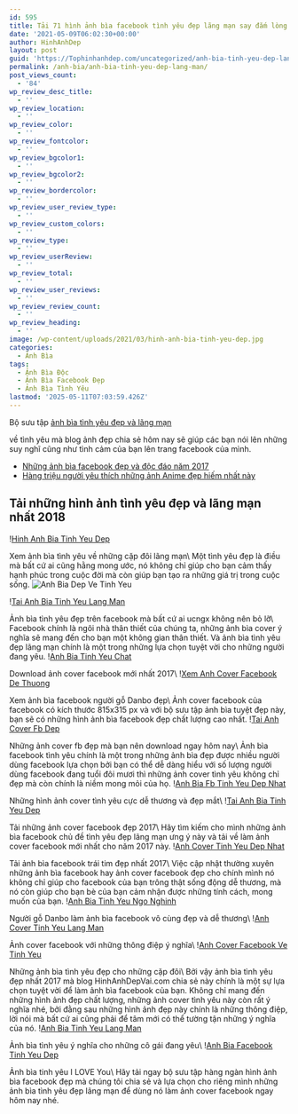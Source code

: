 ```yaml
---
id: 595
title: Tải 71 hình ảnh bìa facebook tình yêu đẹp lãng mạn say đắm lòng người
date: '2021-05-09T06:02:30+00:00'
author: HinhAnhDep
layout: post
guid: 'https://Tophinhanhdep.com/uncategorized/anh-bia-tinh-yeu-dep-lang-man/'
permalink: /anh-bia/anh-bia-tinh-yeu-dep-lang-man/
post_views_count:
  - '84'
wp_review_desc_title:
  - ''
wp_review_location:
  - ''
wp_review_color:
  - ''
wp_review_fontcolor:
  - ''
wp_review_bgcolor1:
  - ''
wp_review_bgcolor2:
  - ''
wp_review_bordercolor:
  - ''
wp_review_user_review_type:
  - ''
wp_review_custom_colors:
  - ''
wp_review_type:
  - ''
wp_review_userReview:
  - ''
wp_review_total:
  - ''
wp_review_user_reviews:
  - ''
wp_review_review_count:
  - ''
wp_review_heading:
  - ''
image: /wp-content/uploads/2021/03/hinh-anh-bia-tinh-yeu-dep.jpg
categories:
  - Ảnh Bìa
tags:
  - Ảnh Bìa Độc
  - Ảnh Bìa Facebook Đẹp
  - Ảnh Bìa Tình Yêu
lastmod: '2025-05-11T07:03:59.426Z'
---
```

Bộ sưu tập [ảnh bìa tình yêu đẹp và lãng mạn](https://tophinhanhdep.com/anh-bia-dep/anh-bia-tinh-yeu-dep-lang-man/)

 về tình yêu mà blog ảnh đẹp chia sẻ hôm nay sẽ giúp các bạn nói lên những suy nghĩ cũng như tình cảm của bạn lên trang facebook của mình.

- [Những ảnh bìa facebook đẹp và độc đáo năm 2017](https://tophinhanhdep.com/anh-bia-dep/anh-bia-facebook-dep/)
- [Hàng triệu người yêu thích những ảnh Anime đẹp hiếm nhất này](https://tophinhanhdep.com/anh-anime/anh-anime-dep/)

## Tải những hình ảnh tình yêu đẹp và lãng mạn nhất 2018

\![Hinh Anh Bia Tinh Yeu Dep](https://tophinhanhdep.com/wp-content/uploads/2021/03/hinh-anh-bia-tinh-yeu-dep-300x111.jpg)

 Xem ảnh bìa tình yêu về những cặp đôi lãng mạn\ Một tình yêu đẹp là điều mà bất cứ ai cũng hằng mong ước, nó không chỉ giúp cho bạn cảm thấy hạnh phúc trong cuộc đời mà còn giúp bạn tạo ra những giá trị trong cuộc sống. ![Anh Bia Dep Ve Tinh Yeu](https://tophinhanhdep.com/wp-content/uploads/2021/03/anh-bia-dep-ve-tinh-yeu-300x111.jpg)

\![Tai Anh Bia Tinh Yeu Lang Man](https://tophinhanhdep.com/wp-content/uploads/2021/03/tai-anh-bia-tinh-yeu-lang-man-300x111.jpg)

 Ảnh bìa tình yêu đẹp trên facebook mà bất cứ ai ucngx không nên bỏ lỡ\ Facebook chính là ngôi nhà thân thiết của chúng ta, những ảnh bìa cover ý nghĩa sẽ mang đến cho bạn một không gian thân thiết. Và ảnh bìa tình yêu đẹp lãng mạn chính là một trong những lựa chọn tuyệt vời cho những người đang yêu. \![Anh Bia Tinh Yeu Chat](https://tophinhanhdep.com/wp-content/uploads/2021/03/anh-bia-tinh-yeu-chat-300x111.jpg)

 Download ảnh cover facebook mới nhất 2017\ \![Xem Anh Cover Facebook De Thuong](https://tophinhanhdep.com/wp-content/uploads/2021/03/xem-anh-cover-facebook-de-thuong-300x111.jpg)

 Xem ảnh bìa facebook người gỗ Danbo đẹp\ Ảnh cover facebook của facebook có kích thước 815x315 px và với bộ sưu tập ảnh bìa tuyệt đẹp này, bạn sẽ có những hình ảnh bìa facebook đẹp chất lượng cao nhất. \![Tai Anh Cover Fb Dep](https://tophinhanhdep.com/wp-content/uploads/2021/03/tai-anh-cover-fb-dep-300x111.jpg)

 Những ảnh cover fb đẹp mà bạn nên download ngay hôm nay\ Ảnh bìa facebook tình yêu chính là một trong những ảnh bìa đẹp được nhiều người dùng facebook lựa chọn bởi bạn có thể dễ dàng hiểu với số lượng người dùng facebook đang tuổi đôi mươi thì những ảnh cover tình yêu không chỉ đẹp mà còn chính là niềm mong mỏi của họ. \![Anh Bia Fb Tinh Yeu Dep Nhat](https://tophinhanhdep.com/wp-content/uploads/2021/03/anh-bia-fb-tinh-yeu-dep-nhat-300x111.jpg)

 Những hình ảnh cover tình yêu cực dễ thương và đẹp mắt\ \![Tai Anh Bia Tinh Yeu Dep](https://tophinhanhdep.com/wp-content/uploads/2021/03/tai-anh-bia-tinh-yeu-dep-300x111.jpg)

 Tải những ảnh cover facebook đẹp 2017\ Hãy tìm kiếm cho mình những ảnh bìa facebook chủ đề tình yêu đẹp lãng mạn ưng ý này và tải về làm ảnh cover facebook mới nhất cho năm 2017 này. \![Anh Cover Tinh Yeu Dep Nhat](https://tophinhanhdep.com/wp-content/uploads/2021/03/anh-cover-tinh-yeu-dep-nhat-300x111.jpg)

 Tải ảnh bìa facebook trái tim đẹp nhất 2017\ Việc cập nhật thường xuyên những ảnh bìa facebook hay ảnh cover facebook đẹp cho chính mình nó không chỉ giúp cho facebook của bạn trông thật sống động dễ thương, mà nó còn giúp cho bạn bè của bạn cảm nhận được những tính cách, mong muốn của bạn. \![Anh Bia Tinh Yeu Ngo Nghinh](https://tophinhanhdep.com/wp-content/uploads/2021/03/anh-bia-tinh-yeu-ngo-nghinh-300x111.jpg)

 Người gỗ Danbo làm ảnh bìa facebook vô cùng đẹp và dễ thương\ \![Anh Cover Tinh Yeu Lang Man](https://tophinhanhdep.com/wp-content/uploads/2021/03/anh-cover-tinh-yeu-lang-man-300x111.jpg)

 Ảnh cover facebook với những thông điệp ý nghĩa\ \![Anh Cover Facebook Ve Tinh Yeu](https://tophinhanhdep.com/wp-content/uploads/2021/03/anh-cover-facebook-ve-tinh-yeu-300x111.jpg)

 Những ảnh bìa tình yêu đẹp cho những cặp đôi\ Bởi vậy ảnh bìa tình yêu đẹp nhất 2017 mà blog HinhAnhDepVai.com chia sẻ này chính là một sự lựa chọn tuyệt vời để làm ảnh bìa facebook của bạn. Không chỉ mang đến những hình ảnh đẹp chất lượng, những ảnh cover tình yêu này còn rất ý nghĩa nhé, bởi đằng sau những hình ảnh đẹp này chính là những thông điệp, lời nói mà bất cứ ai cũng phải để tâm mới có thể tường tận những ý nghĩa của nó. \![Anh Bia Tinh Yeu Lang Man](https://tophinhanhdep.com/wp-content/uploads/2021/03/anh-bia-tinh-yeu-lang-man-300x111.jpg)

 Ảnh bìa tình yêu ý nghĩa cho những cô gái đang yêu\ \![Anh Bia Facebook Tinh Yeu Dep](https://tophinhanhdep.com/wp-content/uploads/2021/03/anh-bia-facebook-tinh-yeu-dep-1-300x111.jpg)

 Ảnh bìa tinh yêu I LOVE You\ Hãy tải ngay bộ sưu tập hàng ngàn hình ảnh bìa facebook đẹp mà chúng tôi chia sẻ và lựa chọn cho riêng mình những ảnh bìa tình yêu đẹp lãng mạn để dùng nó làm ảnh cover facebook ngay hôm nay nhé.
